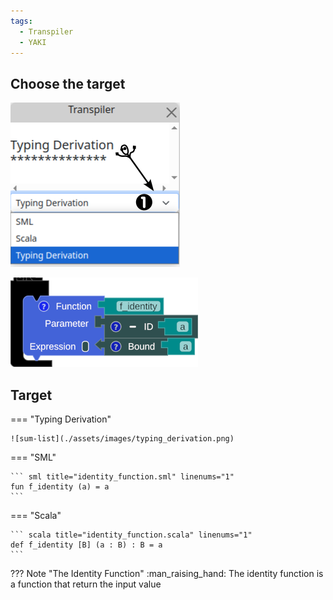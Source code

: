 ```yaml
---
tags:
  - Transpiler
  - YAKI
---
```



## Choose the target
![transpiler-window](./assets/images/transpiler_window.png)
<!-- <img src="./assets/images/transpiler_window.png" width="25%" height="25%"> -->

![transpiler-block](./assets/images/transpiler_block_source.png)
<!-- <img src="./assets/images/transpiler_block_source.png" width="30%" height="30%"> -->

## Target

=== "Typing Derivation"

    ![sum-list](./assets/images/typing_derivation.png)

=== "SML"

    ``` sml title="identity_function.sml" linenums="1"
    fun f_identity (a) = a
    ```

=== "Scala"

    ``` scala title="identity_function.scala" linenums="1"
    def f_identity [B] (a : B) : B = a 
    ```


??? Note "The Identity Function"
    :man_raising_hand: The identity function is a function that return the input value
